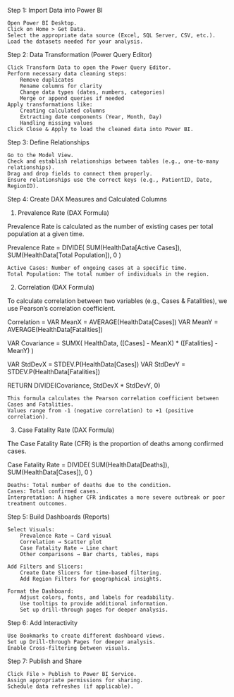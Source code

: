 Step 1: Import Data into Power BI

    Open Power BI Desktop.
    Click on Home > Get Data.
    Select the appropriate data source (Excel, SQL Server, CSV, etc.).
    Load the datasets needed for your analysis.

Step 2: Data Transformation (Power Query Editor)

    Click Transform Data to open the Power Query Editor.
    Perform necessary data cleaning steps:
        Remove duplicates
        Rename columns for clarity
        Change data types (dates, numbers, categories)
        Merge or append queries if needed
    Apply transformations like:
        Creating calculated columns
        Extracting date components (Year, Month, Day)
        Handling missing values
    Click Close & Apply to load the cleaned data into Power BI.

Step 3: Define Relationships

    Go to the Model View.
    Check and establish relationships between tables (e.g., one-to-many relationships).
    Drag and drop fields to connect them properly.
    Ensure relationships use the correct keys (e.g., PatientID, Date, RegionID).

Step 4: Create DAX Measures and Calculated Columns
1. Prevalence Rate (DAX Formula)

Prevalence Rate is calculated as the number of existing cases per total population at a given time.

Prevalence Rate = 
DIVIDE(
    SUM(HealthData[Active Cases]), 
    SUM(HealthData[Total Population]), 
    0
)

    Active Cases: Number of ongoing cases at a specific time.
    Total Population: The total number of individuals in the region.

2. Correlation (DAX Formula)

To calculate correlation between two variables (e.g., Cases & Fatalities), we use Pearson’s correlation coefficient.

Correlation = 
VAR MeanX = AVERAGE(HealthData[Cases])
VAR MeanY = AVERAGE(HealthData[Fatalities])

VAR Covariance = 
    SUMX(
        HealthData, 
        ([Cases] - MeanX) * ([Fatalities] - MeanY)
    )

VAR StdDevX = STDEV.P(HealthData[Cases])
VAR StdDevY = STDEV.P(HealthData[Fatalities])

RETURN 
    DIVIDE(Covariance, StdDevX * StdDevY, 0)

    This formula calculates the Pearson correlation coefficient between Cases and Fatalities.
    Values range from -1 (negative correlation) to +1 (positive correlation).

3. Case Fatality Rate (DAX Formula)

The Case Fatality Rate (CFR) is the proportion of deaths among confirmed cases.

Case Fatality Rate = 
DIVIDE(
    SUM(HealthData[Deaths]), 
    SUM(HealthData[Cases]), 
    0
)

    Deaths: Total number of deaths due to the condition.
    Cases: Total confirmed cases.
    Interpretation: A higher CFR indicates a more severe outbreak or poor treatment outcomes.

Step 5: Build Dashboards (Reports)

    Select Visuals:
        Prevalence Rate → Card visual
        Correlation → Scatter plot
        Case Fatality Rate → Line chart
        Other comparisons → Bar charts, tables, maps

    Add Filters and Slicers:
        Create Date Slicers for time-based filtering.
        Add Region Filters for geographical insights.

    Format the Dashboard:
        Adjust colors, fonts, and labels for readability.
        Use tooltips to provide additional information.
        Set up drill-through pages for deeper analysis.

Step 6: Add Interactivity

    Use Bookmarks to create different dashboard views.
    Set up Drill-through Pages for deeper analysis.
    Enable Cross-filtering between visuals.

Step 7: Publish and Share

    Click File > Publish to Power BI Service.
    Assign appropriate permissions for sharing.
    Schedule data refreshes (if applicable).



